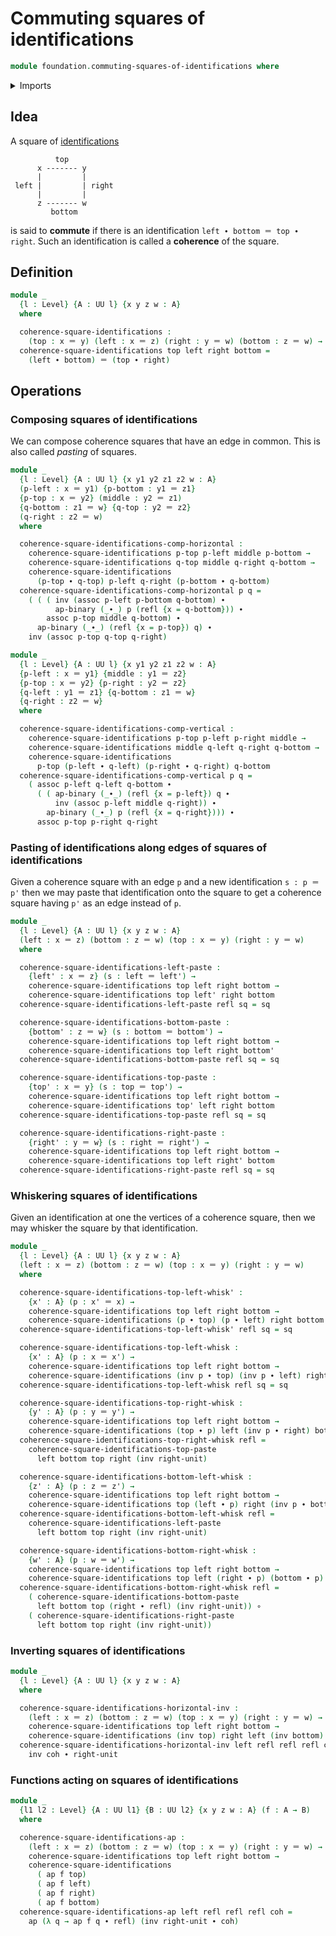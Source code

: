 # Commuting squares of identifications

```agda
module foundation.commuting-squares-of-identifications where
```

<details><summary>Imports</summary>

```agda
open import foundation.action-on-identifications-binary-functions
open import foundation.action-on-identifications-functions
open import foundation.universe-levels

open import foundation-core.function-types
open import foundation-core.identity-types
```

</details>

## Idea

A square of [identifications](foundation-core.identity-types.md)

```text
          top
      x ------- y
      |         |
 left |         | right
      |         |
      z ------- w
         bottom
```

is said to **commute** if there is an identification
`left ∙ bottom ＝ top ∙ right`. Such an identification is called a **coherence**
of the square.

## Definition

```agda
module _
  {l : Level} {A : UU l} {x y z w : A}
  where

  coherence-square-identifications :
    (top : x ＝ y) (left : x ＝ z) (right : y ＝ w) (bottom : z ＝ w) → UU l
  coherence-square-identifications top left right bottom =
    (left ∙ bottom) ＝ (top ∙ right)
```

## Operations

### Composing squares of identifications

We can compose coherence squares that have an edge in common. This is also
called _pasting_ of squares.

```agda
module _
  {l : Level} {A : UU l} {x y1 y2 z1 z2 w : A}
  (p-left : x ＝ y1) {p-bottom : y1 ＝ z1}
  {p-top : x ＝ y2} (middle : y2 ＝ z1)
  {q-bottom : z1 ＝ w} {q-top : y2 ＝ z2}
  (q-right : z2 ＝ w)
  where

  coherence-square-identifications-comp-horizontal :
    coherence-square-identifications p-top p-left middle p-bottom →
    coherence-square-identifications q-top middle q-right q-bottom →
    coherence-square-identifications
      (p-top ∙ q-top) p-left q-right (p-bottom ∙ q-bottom)
  coherence-square-identifications-comp-horizontal p q =
    ( ( ( inv (assoc p-left p-bottom q-bottom) ∙
          ap-binary (_∙_) p (refl {x = q-bottom})) ∙
        assoc p-top middle q-bottom) ∙
      ap-binary (_∙_) (refl {x = p-top}) q) ∙
    inv (assoc p-top q-top q-right)

module _
  {l : Level} {A : UU l} {x y1 y2 z1 z2 w : A}
  {p-left : x ＝ y1} {middle : y1 ＝ z2}
  {p-top : x ＝ y2} {p-right : y2 ＝ z2}
  {q-left : y1 ＝ z1} {q-bottom : z1 ＝ w}
  {q-right : z2 ＝ w}
  where

  coherence-square-identifications-comp-vertical :
    coherence-square-identifications p-top p-left p-right middle →
    coherence-square-identifications middle q-left q-right q-bottom →
    coherence-square-identifications
      p-top (p-left ∙ q-left) (p-right ∙ q-right) q-bottom
  coherence-square-identifications-comp-vertical p q =
    ( assoc p-left q-left q-bottom ∙
      ( ( ap-binary (_∙_) (refl {x = p-left}) q ∙
          inv (assoc p-left middle q-right)) ∙
        ap-binary (_∙_) p (refl {x = q-right}))) ∙
      assoc p-top p-right q-right
```

### Pasting of identifications along edges of squares of identifications

Given a coherence square with an edge `p` and a new identification `s : p ＝ p'`
then we may paste that identification onto the square to get a coherence square
having `p'` as an edge instead of `p`.

```agda
module _
  {l : Level} {A : UU l} {x y z w : A}
  (left : x ＝ z) (bottom : z ＝ w) (top : x ＝ y) (right : y ＝ w)
  where

  coherence-square-identifications-left-paste :
    {left' : x ＝ z} (s : left ＝ left') →
    coherence-square-identifications top left right bottom →
    coherence-square-identifications top left' right bottom
  coherence-square-identifications-left-paste refl sq = sq

  coherence-square-identifications-bottom-paste :
    {bottom' : z ＝ w} (s : bottom ＝ bottom') →
    coherence-square-identifications top left right bottom →
    coherence-square-identifications top left right bottom'
  coherence-square-identifications-bottom-paste refl sq = sq

  coherence-square-identifications-top-paste :
    {top' : x ＝ y} (s : top ＝ top') →
    coherence-square-identifications top left right bottom →
    coherence-square-identifications top' left right bottom
  coherence-square-identifications-top-paste refl sq = sq

  coherence-square-identifications-right-paste :
    {right' : y ＝ w} (s : right ＝ right') →
    coherence-square-identifications top left right bottom →
    coherence-square-identifications top left right' bottom
  coherence-square-identifications-right-paste refl sq = sq
```

### Whiskering squares of identifications

Given an identification at one the vertices of a coherence square, then we may
whisker the square by that identification.

```agda
module _
  {l : Level} {A : UU l} {x y z w : A}
  (left : x ＝ z) (bottom : z ＝ w) (top : x ＝ y) (right : y ＝ w)
  where

  coherence-square-identifications-top-left-whisk' :
    {x' : A} (p : x' ＝ x) →
    coherence-square-identifications top left right bottom →
    coherence-square-identifications (p ∙ top) (p ∙ left) right bottom
  coherence-square-identifications-top-left-whisk' refl sq = sq

  coherence-square-identifications-top-left-whisk :
    {x' : A} (p : x ＝ x') →
    coherence-square-identifications top left right bottom →
    coherence-square-identifications (inv p ∙ top) (inv p ∙ left) right bottom
  coherence-square-identifications-top-left-whisk refl sq = sq

  coherence-square-identifications-top-right-whisk :
    {y' : A} (p : y ＝ y') →
    coherence-square-identifications top left right bottom →
    coherence-square-identifications (top ∙ p) left (inv p ∙ right) bottom
  coherence-square-identifications-top-right-whisk refl =
    coherence-square-identifications-top-paste
      left bottom top right (inv right-unit)

  coherence-square-identifications-bottom-left-whisk :
    {z' : A} (p : z ＝ z') →
    coherence-square-identifications top left right bottom →
    coherence-square-identifications top (left ∙ p) right (inv p ∙ bottom)
  coherence-square-identifications-bottom-left-whisk refl =
    coherence-square-identifications-left-paste
      left bottom top right (inv right-unit)

  coherence-square-identifications-bottom-right-whisk :
    {w' : A} (p : w ＝ w') →
    coherence-square-identifications top left right bottom →
    coherence-square-identifications top left (right ∙ p) (bottom ∙ p)
  coherence-square-identifications-bottom-right-whisk refl =
    ( coherence-square-identifications-bottom-paste
      left bottom top (right ∙ refl) (inv right-unit)) ∘
    ( coherence-square-identifications-right-paste
      left bottom top right (inv right-unit))
```

### Inverting squares of identifications

```agda
module _
  {l : Level} {A : UU l} {x y z w : A}
  where

  coherence-square-identifications-horizontal-inv :
    (left : x ＝ z) (bottom : z ＝ w) (top : x ＝ y) (right : y ＝ w) →
    coherence-square-identifications top left right bottom →
    coherence-square-identifications (inv top) right left (inv bottom)
  coherence-square-identifications-horizontal-inv left refl refl refl coh =
    inv coh ∙ right-unit
```

### Functions acting on squares of identifications

```agda
module _
  {l1 l2 : Level} {A : UU l1} {B : UU l2} {x y z w : A} (f : A → B)
  where

  coherence-square-identifications-ap :
    (left : x ＝ z) (bottom : z ＝ w) (top : x ＝ y) (right : y ＝ w) →
    coherence-square-identifications top left right bottom →
    coherence-square-identifications
      ( ap f top)
      ( ap f left)
      ( ap f right)
      ( ap f bottom)
  coherence-square-identifications-ap left refl refl refl coh =
    ap (λ q → ap f q ∙ refl) (inv right-unit ∙ coh)
```

